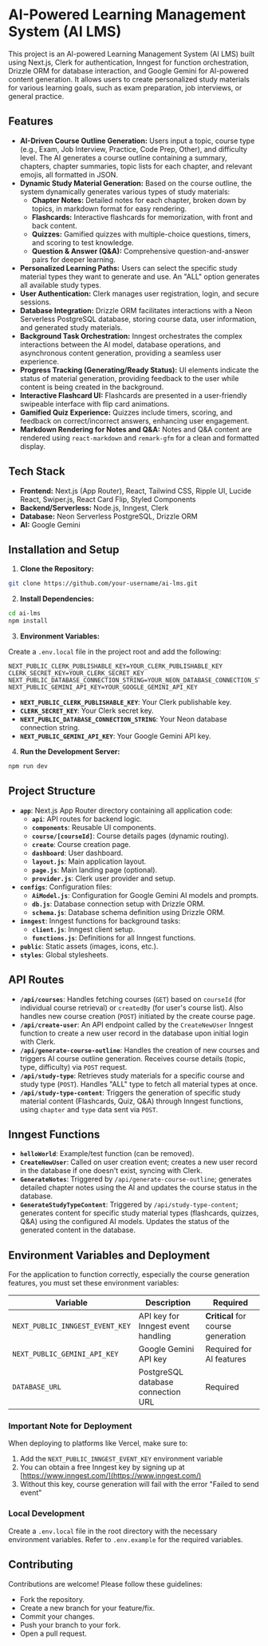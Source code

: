 
# AI-Powered Learning Management System (AI LMS)

This project is an AI-powered Learning Management System (AI LMS) built using Next.js, Clerk for authentication, Inngest for function orchestration, Drizzle ORM for database interaction, and Google Gemini for AI-powered content generation. It allows users to create personalized study materials for various learning goals, such as exam preparation, job interviews, or general practice.

## Features

* **AI-Driven Course Outline Generation:** Users input a topic, course type (e.g., Exam, Job Interview, Practice, Code Prep, Other), and difficulty level.  The AI generates a course outline containing a summary, chapters, chapter summaries, topic lists for each chapter, and relevant emojis, all formatted in JSON.
* **Dynamic Study Material Generation:**  Based on the course outline, the system dynamically generates various types of study materials:
    * **Chapter Notes:** Detailed notes for each chapter, broken down by topics, in markdown format for easy rendering.
    * **Flashcards:** Interactive flashcards for memorization, with front and back content.
    * **Quizzes:** Gamified quizzes with multiple-choice questions, timers, and scoring to test knowledge.
    * **Question & Answer (Q&A):**  Comprehensive question-and-answer pairs for deeper learning.
* **Personalized Learning Paths:** Users can select the specific study material types they want to generate and use.  An "ALL" option generates all available study types.
* **User Authentication:** Clerk manages user registration, login, and secure sessions.
* **Database Integration:** Drizzle ORM facilitates interactions with a Neon Serverless PostgreSQL database, storing course data, user information, and generated study materials.
* **Background Task Orchestration:**  Inngest orchestrates the complex interactions between the AI model, database operations, and asynchronous content generation, providing a seamless user experience.
* **Progress Tracking (Generating/Ready Status):** UI elements indicate the status of material generation, providing feedback to the user while content is being created in the background.
* **Interactive Flashcard UI:** Flashcards are presented in a user-friendly swipeable interface with flip card animations.
* **Gamified Quiz Experience:** Quizzes include timers, scoring, and feedback on correct/incorrect answers, enhancing user engagement.
* **Markdown Rendering for Notes and Q&A:**  Notes and Q&A content are rendered using `react-markdown` and `remark-gfm` for a clean and formatted display.


## Tech Stack

* **Frontend:** Next.js (App Router), React, Tailwind CSS, Ripple UI, Lucide React, Swiper.js, React Card Flip, Styled Components
* **Backend/Serverless:**  Node.js, Inngest, Clerk
* **Database:** Neon Serverless PostgreSQL, Drizzle ORM
* **AI:** Google Gemini


## Installation and Setup

1. **Clone the Repository:**

```bash
git clone https://github.com/your-username/ai-lms.git
```

2. **Install Dependencies:**

```bash
cd ai-lms
npm install
```

3. **Environment Variables:**

Create a `.env.local` file in the project root and add the following:

```
NEXT_PUBLIC_CLERK_PUBLISHABLE_KEY=YOUR_CLERK_PUBLISHABLE_KEY
CLERK_SECRET_KEY=YOUR_CLERK_SECRET_KEY
NEXT_PUBLIC_DATABASE_CONNECTION_STRING=YOUR_NEON_DATABASE_CONNECTION_STRING
NEXT_PUBLIC_GEMINI_API_KEY=YOUR_GOOGLE_GEMINI_API_KEY
```

* **`NEXT_PUBLIC_CLERK_PUBLISHABLE_KEY`**: Your Clerk publishable key.
* **`CLERK_SECRET_KEY`**: Your Clerk secret key.
* **`NEXT_PUBLIC_DATABASE_CONNECTION_STRING`**: Your Neon database connection string.
* **`NEXT_PUBLIC_GEMINI_API_KEY`**: Your Google Gemini API key.

4. **Run the Development Server:**

```bash
npm run dev
```


## Project Structure

* **`app`**:  Next.js App Router directory containing all application code:
    * **`api`**:  API routes for backend logic.
    * **`components`**: Reusable UI components.
    * **`course/[courseId]`**:  Course details pages (dynamic routing).
    * **`create`**:  Course creation page.
    * **`dashboard`**:  User dashboard.
    * **`layout.js`**: Main application layout.
    * **`page.js`**: Main landing page (optional).
    * **`provider.js`**:  Clerk user provider and setup.
* **`configs`**: Configuration files:
    * **`AiModel.js`**: Configuration for Google Gemini AI models and prompts.
    * **`db.js`**: Database connection setup with Drizzle ORM.
    * **`schema.js`**: Database schema definition using Drizzle ORM.
* **`inngest`**: Inngest functions for background tasks:
    * **`client.js`**: Inngest client setup.
    * **`functions.js`**: Definitions for all Inngest functions.
* **`public`**: Static assets (images, icons, etc.).
* **`styles`**: Global stylesheets.


## API Routes

* **`/api/courses`**:  Handles fetching courses (`GET`) based on `courseId` (for individual course retrieval) or `createdBy` (for user's course list).  Also handles new course creation (`POST`) initiated by the create course page.
* **`/api/create-user`**:  An API endpoint called by the `CreateNewUser` Inngest function to create a new user record in the database upon initial login with Clerk.
* **`/api/generate-course-outline`**: Handles the creation of new courses and triggers AI course outline generation.  Receives course details (topic, type, difficulty) via `POST` request.
* **`/api/study-type`**:  Retrieves study materials for a specific course and study type (`POST`).  Handles "ALL" type to fetch all material types at once.
* **`/api/study-type-content`**:  Triggers the generation of specific study material content (Flashcards, Quiz, Q&A) through Inngest functions, using `chapter` and `type` data sent via `POST`.


## Inngest Functions

* **`helloWorld`**: Example/test function (can be removed).
* **`CreateNewUser`**: Called on user creation event; creates a new user record in the database if one doesn't exist, syncing with Clerk.
* **`GenerateNotes`**:  Triggered by `/api/generate-course-outline`; generates detailed chapter notes using the AI and updates the course status in the database.
* **`GenerateStudyTypeContent`**:  Triggered by `/api/study-type-content`; generates content for specific study material types (flashcards, quizzes, Q&A) using the configured AI models.  Updates the status of the generated content in the database.


## Environment Variables and Deployment

For the application to function correctly, especially the course generation features, you must set these environment variables:

| Variable | Description | Required |
|----------|-------------|----------|
| `NEXT_PUBLIC_INNGEST_EVENT_KEY` | API key for Inngest event handling | **Critical** for course generation |
| `NEXT_PUBLIC_GEMINI_API_KEY` | Google Gemini API key | Required for AI features |
| `DATABASE_URL` | PostgreSQL database connection URL | Required |

### Important Note for Deployment

When deploying to platforms like Vercel, make sure to:

1. Add the `NEXT_PUBLIC_INNGEST_EVENT_KEY` environment variable
2. You can obtain a free Inngest key by signing up at [https://www.inngest.com/](https://www.inngest.com/)
3. Without this key, course generation will fail with the error "Failed to send event"

### Local Development

Create a `.env.local` file in the root directory with the necessary environment variables. Refer to `.env.example` for the required variables.

## Contributing

Contributions are welcome!  Please follow these guidelines:

* Fork the repository.
* Create a new branch for your feature/fix.
* Commit your changes.
* Push your branch to your fork.
* Open a pull request.
